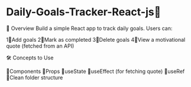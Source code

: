 # Daily-Goals-Tracker-React-js📝 

📌 Overview
Build a simple React app to track daily goals. Users can:

1🔹Add goals
2🔹Mark as completed
3🔹Delete goals
4🔹View a motivational quote (fetched from an API)

🛠 Concepts to Use

🔹Components
🔹Props
🔹useState
🔹useEffect (for fetching quote)
🔹useRef
🔹Clean folder structure